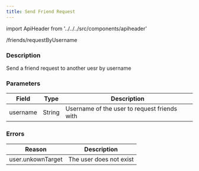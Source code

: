 ```yaml
---
title: Send Friend Request
---
```


import ApiHeader from '../../../src/components/apiheader'

<ApiHeader method="post" requiresAuth={true}>/friends/requestByUsername</ApiHeader>

### Description
Send a friend request to another uesr by username

### Parameters
| Field    | Type   | Description                                  |
|----------|--------|----------------------------------------------|
| username | String | Username of the user to request friends with |

### Errors
| Reason                | Description                                      |
|-----------------------|--------------------------------------------------|
| user.unkownTarget     | The user does not exist                          |
